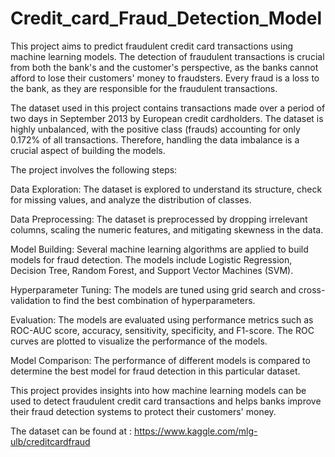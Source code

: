 # Credit_card_Fraud_Detection_Model
This project aims to predict fraudulent credit card transactions using machine learning models. The detection of fraudulent transactions is crucial from both the bank's and the customer's perspective, as the banks cannot afford to lose their customers' money to fraudsters. Every fraud is a loss to the bank, as they are responsible for the fraudulent transactions.

The dataset used in this project contains transactions made over a period of two days in September 2013 by European credit cardholders. The dataset is highly unbalanced, with the positive class (frauds) accounting for only 0.172% of all transactions. Therefore, handling the data imbalance is a crucial aspect of building the models.

The project involves the following steps:

Data Exploration: The dataset is explored to understand its structure, check for missing values, and analyze the distribution of classes.

Data Preprocessing: The dataset is preprocessed by dropping irrelevant columns, scaling the numeric features, and mitigating skewness in the data.

Model Building: Several machine learning algorithms are applied to build models for fraud detection. The models include Logistic Regression, Decision Tree, Random Forest, and Support Vector Machines (SVM).

Hyperparameter Tuning: The models are tuned using grid search and cross-validation to find the best combination of hyperparameters.

Evaluation: The models are evaluated using performance metrics such as ROC-AUC score, accuracy, sensitivity, specificity, and F1-score. The ROC curves are plotted to visualize the performance of the models.

Model Comparison: The performance of different models is compared to determine the best model for fraud detection in this particular dataset.

This project provides insights into how machine learning models can be used to detect fraudulent credit card transactions and helps banks improve their fraud detection systems to protect their customers' money.

The dataset can be found at : https://www.kaggle.com/mlg-ulb/creditcardfraud
